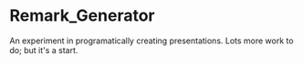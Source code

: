 # Remark_Generator
An experiment in programatically creating presentations.  Lots more work to do; but it's a start.
